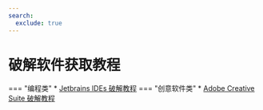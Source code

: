 ```yaml
---
search:
  exclude: true
---
```


# 破解软件获取教程

=== "编程类"
    * [Jetbrains IDEs 破解教程](Jetbrains%20IDEs%20破解教程.md)
=== "创意软件类"
    * [Adobe Creative Suite 破解教程](Adobe%20Creative%20Suite%20破解教程.md)
